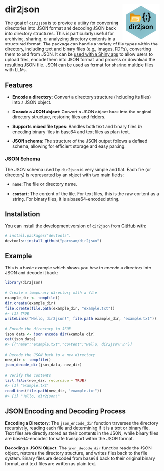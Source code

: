 
<!-- README.md is generated from README.Rmd. Please edit that file -->

# dir2json <img src="man/figures/logo.png" align="right" height="120"/>

<!-- badges: start -->
<!-- badges: end1 -->

The goal of `dir2json` is to provide a utility for converting
directories into JSON format and decoding JSON back into directory
structures. This is particularly useful for archiving, sharing, or
analyzing directory contents in a structured format. The package can
handle a variety of file types within the directory, including text and
binary files (e.g., images, PDFs), converting them to and from JSON. It
can be [used with a Shiny
app](https://parmsam.github.io/dir2json/articles/shiny.html) to allow
users to upload files, encode them into JSON format, and process or
download the resulting JSON file. JSON can be used as format for sharing
multiple files with LLMs.

## Features

- **Encode a directory**: Convert a directory structure (including its
  files) into a JSON object.

- **Decode a JSON object**: Convert a JSON object back into the original
  directory structure, restoring files and folders.

- **Supports mixed file types**: Handles both text and binary files by
  encoding binary files in base64 and text files as plain text.

- **JSON schema**: The structure of the JSON output follows a defined
  schema, allowing for efficient storage and easy parsing.

### JSON Schema

The JSON schema used by `dir2json` is very simple and flat. Each file
(or directory) is represented by an object with two main fields:

- **`name`**: The file or directory name.

- **`content`**: The content of the file. For text files, this is the
  raw content as a string. For binary files, it is a base64-encoded
  string.

## Installation

You can install the development version of `dir2json` from
[GitHub](https://github.com/) with:

``` r
# install.packages("devtools")
devtools::install_github("parmsam/dir2json")
```

## Example

This is a basic example which shows you how to encode a directory into
JSON and decode it back:

``` r
library(dir2json)

# Create a temporary directory with a file
example_dir <- tempfile()
dir.create(example_dir)
file.create(file.path(example_dir, "example.txt"))
#> [1] TRUE
writeLines("Hello, dir2json!", file.path(example_dir, "example.txt"))

# Encode the directory to JSON
json_data <- json_encode_dir(example_dir)
cat(json_data)
#> [{"name":"example.txt","content":"Hello, dir2json!\n"}]

# Decode the JSON back to a new directory
new_dir <- tempfile()
json_decode_dir(json_data, new_dir)

# Verify the contents
list.files(new_dir, recursive = TRUE)
#> [1] "example.txt"
readLines(file.path(new_dir, "example.txt"))
#> [1] "Hello, dir2json!"
```

## JSON Encoding and Decoding Process

**Encoding a Directory**: The `json_encode_dir` function traverses the
directory recursively, reading each file and determining if it is a text
or binary file. Text files are directly stored as their contents in the
JSON, while binary files are base64-encoded for safe transport within
the JSON format.

**Decoding a JSON Object**: The `json_decode_dir` function reads the
JSON object, restores the directory structure, and writes files back to
the file system. Binary files are decoded from base64 back to their
original binary format, and text files are written as plain text.
